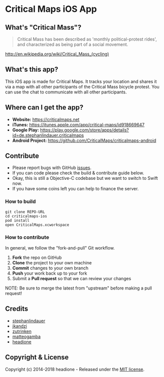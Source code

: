 # Critical Maps iOS App

## What's "Critical Mass"?

>Critical Mass has been described as 'monthly political-protest rides', and characterized as being part of a social movement.

http://en.wikipedia.org/wiki/Critical_Mass_(cycling)

## What's this app?

This iOS app is made for Critical Maps. It tracks your location and shares it via a map with all other participants of the Critical Mass bicycle protest. You can use the chat to communicate with all other participants.

## Where can I get the app?

* __Website:__ https://criticalmaps.net
* __iTunes:__ https://itunes.apple.com/app/critical-maps/id918669647
* __Google Play:__ https://play.google.com/store/apps/details?id=de.stephanlindauer.criticalmaps
* __Android Project:__ https://github.com/CriticalMaps/criticalmaps-android

## Contribute

* Please report bugs with GitHub [issues](https://github.com/CriticalMaps/criticalmaps-ios/issues).
* If you can code please check the build & contribute guide below.
* Okay, this is still a Objective-C codebase but we want to switch to Swift now.
* If you have some coins left you can help to finance the server.

### How to build

	git clone REPO-URL
	cd criticalmaps-ios
	pod install
	open CriticalMaps.xcworkspace

### How to contribute

In general, we follow the "fork-and-pull" Git workflow.

1.  **Fork** the repo on GitHub
2.  **Clone** the project to your own machine
3.  **Commit** changes to your own branch
4.  **Push** your work back up to your fork
5.  Submit a **Pull request** so that we can review your changes

NOTE: Be sure to merge the latest from "upstream" before making a pull request!

## Credits

* [stephanlindauer](https://github.com/stephanlindauer)
* [jkandzi](https://github.com/jkandzi)
* [zutrinken](https://github.com/zutrinken)
* [matteogamba](https://github.com/matteogamba)
* [headione](https://github.com/headione)

## Copyright & License

Copyright (c) 2014-2018 headione - Released under the [MIT license](https://github.com/criticalmaps/criticalmaps-ios/blob/master/LICENSE).
